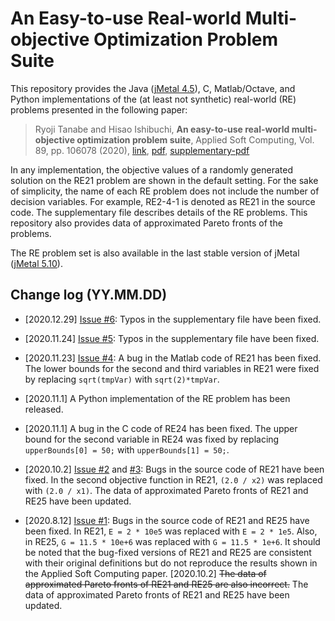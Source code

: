 #  An Easy-to-use Real-world Multi-objective Optimization Problem Suite

This repository provides the Java ([jMetal 4.5](http://jmetal.sourceforge.net/)), C, Matlab/Octave, and Python implementations of the (at least not synthetic) real-world (RE) problems presented in the following paper:

> Ryoji Tanabe and Hisao Ishibuchi, **An easy-to-use real-world multi-objective optimization problem suite**, Applied Soft Computing, Vol. 89, pp. 106078 (2020), [link](https://www.sciencedirect.com/science/article/pii/S1568494620300181), [pdf](https://arxiv.org/abs/2009.12867), [supplementary-pdf](https://github.com/ryojitanabe/reproblems/blob/master/doc/re-supplementary_file.pdf)

In any implementation, the objective values of a randomly generated solution on the RE21 problem are shown in the default setting. For the sake of simplicity, the name of each RE problem does not include the number of decision variables. For example, RE2-4-1 is denoted as RE21 in the source code. The supplementary file describes details of the RE problems. This repository also provides data of approximated Pareto fronts of the problems.

The RE problem set is also available in the last stable version of jMetal ([jMetal 5.10](https://github.com/jMetal/jMetal)).

## Change log (YY.MM.DD)

* [2020.12.29] [Issue \#6](https://github.com/ryojitanabe/reproblems/issues/6):  Typos in the supplementary file have been fixed. 

* [2020.11.24] [Issue \#5](https://github.com/ryojitanabe/reproblems/issues/5):  Typos in the supplementary file have been fixed. 

* [2020.11.23] [Issue \#4](https://github.com/ryojitanabe/reproblems/issues/4):  A bug in the Matlab code of RE21 has been fixed. The lower bounds for the second and third variables in RE21 were fixed by replacing ``sqrt(tmpVar)`` with ``sqrt(2)*tmpVar``.

* [2020.11.1] A Python implementation of the RE problem has been released.

* [2020.11.1] A bug in the C code of RE24 has been fixed. The upper bound for the second variable in RE24 was fixed by replacing ``upperBounds[0] = 50;`` with ``upperBounds[1] = 50;``.

* [2020.10.2] [Issue \#2](https://github.com/ryojitanabe/reproblems/issues/2) and [\#3](https://github.com/ryojitanabe/reproblems/pull/3): Bugs in the source code of RE21 have been fixed. In the second objective function in RE21, ``(2.0 / x2)`` was replaced with ``(2.0 / x1)``. The data of approximated Pareto fronts of RE21 and RE25 have been updated.

* [2020.8.12] [Issue \#1](https://github.com/ryojitanabe/reproblems/issues/1): Bugs in the source code of RE21 and RE25 have been fixed. In RE21, ``E = 2 * 10e5`` was replaced with ``E = 2 * 1e5``. Also, in RE25, ``G = 11.5 * 10e+6`` was replaced with ``G = 11.5 * 1e+6``. It should be noted that the bug-fixed versions of RE21 and RE25 are consistent with their original definitions but do not reproduce the results shown in the Applied Soft Computing paper. [2020.10.2] ~~The data of approximated Pareto fronts of RE21 and RE25 are also incorrect.~~ The data of approximated Pareto fronts of RE21 and RE25 have been updated.

